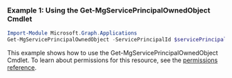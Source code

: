 ### Example 1: Using the Get-MgServicePrincipalOwnedObject Cmdlet
```powershell
Import-Module Microsoft.Graph.Applications
Get-MgServicePrincipalOwnedObject -ServicePrincipalId $servicePrincipalId
```
This example shows how to use the Get-MgServicePrincipalOwnedObject Cmdlet.
To learn about permissions for this resource, see the [permissions reference](/graph/permissions-reference).
